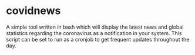 # covidnews
A simple tool written in bash which will display the latest news and global statistics regarding the coronavirus as a notification in your system. This script can be set to run as a cronjob to get frequent updates throughout the day.
